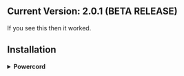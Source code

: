 ## Current Version: 2.0.1 (BETA RELEASE)

If you see this then it worked.

## Installation

<!-- Powercord -->
<details>
<summary><b>Powercord</b></summary>

* **Step 1:** Open **Command Prompt** / **Terminal**

* **Step 2:** Paste the below code in your terminal:

* **Step 3:** Move the "theme.scss" In the folder with your name out of the folder

```bash
cd powercord/src/Powercord/themes
```

```bash
git clone https://github.com/Shurayukii/Simplicity.git
```
